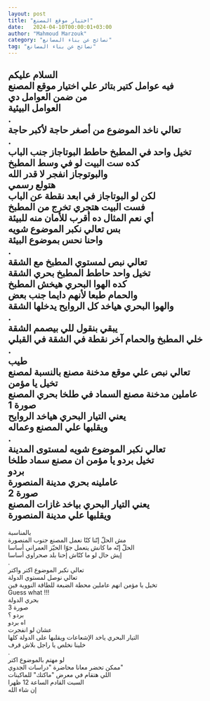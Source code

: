 ```yaml
---
layout: post
title: "اختيار موقع المصنع"
date:   2024-04-10T00:00:01+03:00
author: "Mahmoud Marzouk"
category: "نصائح عن بناء المصانع"
tag: "نصائح عن بناء المصانع"
---
```



السلام عليكم  
فيه عوامل كتير بتاثر علي اختيار موقع المصنع  
من ضمن العوامل دي  
العوامل البيئية  
.  
تعالي ناخد الموضوع من أصغر حاجة لأكبر حاجة  
.  
تخيل واحد في المطبخ حاطط البوتاجاز جنب الباب  
كده ست البيت لو في وسط المطبخ  
والبوتوجاز انفجر لا قدر الله  
هتولع رسمي  
لكن لو البوتاجاز في ابعد نقطة عن الباب  
فست البيت هتجري تخرج من المطبخ  
أي نعم المثال ده أقرب للأمان منه للبيئة  
بس تعالي نكبر الموضوع شويه  
واحنا نحس بموضوع البيئة  
.  
تعالي نبص لمستوي المطبخ مع الشقة  
تخيل واحد حاطط المطبخ بحري الشقة  
كده الهوا البحري هيخش المطبخ  
والحمام طبعا لأنهم دايما جنب بعض  
والهوا البحري هياخد كل الروايح يدخلها الشقة  
.  
يبقي بنقول للي بيصمم الشقة  
خلي المطبخ والحمام آخر نقطة في الشقة في القبلي  
.  
طيب  
تعالي نبص علي موقع مدخنة مصنع بالنسبة لمصنع  
تخيل يا مؤمن  
عاملين مدخنة مصنع السماد في طلخا بحري المصنع  
صورة 1  
يعني التيار البحري هياخد الروايح  
ويقلبها علي المصنع وعماله  
.  
تعالي نكبر الموضوع شويه لمستوى المدينة  
تخيل بردو يا مؤمن ان مصنع سماد طلخا  
بردو  
عاملينه بحري مدينة المنصورة  
صورة 2  
يعني التيار البحري بياخد غازات المصنع  
ويقلبها علي مدينة المنصورة  
-  
بالمناسبة  
مش الحلّ إنّنا كنّا نعمل المصنع جنوب المنصورة  
الحلّ إنّه ما كانش يتعمل جوّا الحيّز العمراني أساسا  
إيش حال لو ما كنّاش إحنا بلد صحراوي أساسا  
.  
تعالي نكبر الموضوع اكتر واكتر  
تعالي نوصل لمستوي الدولة  
تخيل يا مؤمن انهم عاملين محطة الضبعة للطاقة النووية
فين  
Guess what !!!  
بحري الدولة  
صورة 3  
بردو ؟  
اه بردو  
عشان لو انفجرت  
التيار البحري ياخد الإشعاعات ويقلبها على الدولة
كلها  
خلينا نخلص يا راجل بلاش قرف  
.  
لو مهتم بالموضوع اكتر  
ممكن تحضر معانا محاضرة "دراسات الجدوي"  
اللي هتقام في معرض "ماكتك" للماكينات  
السبت القادم الساعة 12 ظهرا  
إن شاء الله
